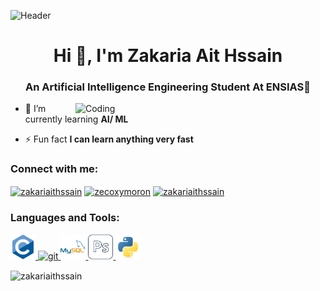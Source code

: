 ![Header](./github-header-image.png)
<h1 align="center">Hi 👋, I'm Zakaria Ait Hssain</h1>
<h3 align="center">An Artificial Intelligence Engineering Student At ENSIAS🔺</h3>
<img align="right" alt="Coding" width="400" src="https://www.google.com/search?q=AI+animation+gif&client=opera-gx&hs=T7f&sca_esv=339a018dea4bc811&udm=2&biw=1195&bih=571&sxsrf=ADLYWILyadWgVaj0WjuS9xH6P-dp05b9kw%3A1729213879179&ei=t7URZ-jKCsGSxc8PlZfg0Ao&ved=0ahUKEwiogonY35aJAxVBSfEDHZULGKoQ4dUDCBA&uact=5&oq=AI+animation+gif&gs_lp=Egxnd3Mtd2l6LXNlcnAiEEFJIGFuaW1hdGlvbiBnaWYyBxAAGIAEGBNI4glQuANYtghwAXgAkAEAmAGmAaABxwOqAQMyLjK4AQPIAQD4AQGYAgWgAuoDwgIIEAAYExgHGB7CAggQABgTGAgYHsICBhAAGBMYHsICCBAAGBMYBRgemAMAiAYBkgcDMi4zoAe5BQ&sclient=gws-wiz-serp#vhid=PNWetCHOYA7ioM&vssid=mosaic">

- 🌱 I’m currently learning **AI/ ML**

- ⚡ Fun fact **I can learn anything very fast**

<h3 align="left">Connect with me:</h3>
<p align="left">
<a href="https://linkedin.com/in/zakariaithssain" target="blank"><img align="center" src="https://raw.githubusercontent.com/rahuldkjain/github-profile-readme-generator/master/src/images/icons/Social/linked-in-alt.svg" alt="zakariaithssain" height="30" width="40" /></a>
<a href="https://instagram.com/zecoxymoron" target="blank"><img align="center" src="https://raw.githubusercontent.com/rahuldkjain/github-profile-readme-generator/master/src/images/icons/Social/instagram.svg" alt="zecoxymoron" height="30" width="40" /></a>
<a href="https://discord.gg/zakariaithssain" target="blank"><img align="center" src="https://raw.githubusercontent.com/rahuldkjain/github-profile-readme-generator/master/src/images/icons/Social/discord.svg" alt="zakariaithssain" height="30" width="40" /></a>
</p>

<h3 align="left">Languages and Tools:</h3>
<p align="left"> <a href="https://www.cprogramming.com/" target="_blank" rel="noreferrer"> <img src="https://raw.githubusercontent.com/devicons/devicon/master/icons/c/c-original.svg" alt="c" width="40" height="40"/> </a> <a href="https://git-scm.com/" target="_blank" rel="noreferrer"> <img src="https://www.vectorlogo.zone/logos/git-scm/git-scm-icon.svg" alt="git" width="40" height="40"/> </a> <a href="https://www.mysql.com/" target="_blank" rel="noreferrer"> <img src="https://raw.githubusercontent.com/devicons/devicon/master/icons/mysql/mysql-original-wordmark.svg" alt="mysql" width="40" height="40"/> </a> <a href="https://www.photoshop.com/en" target="_blank" rel="noreferrer"> <img src="https://raw.githubusercontent.com/devicons/devicon/master/icons/photoshop/photoshop-line.svg" alt="photoshop" width="40" height="40"/> </a> <a href="https://www.python.org" target="_blank" rel="noreferrer"> <img src="https://raw.githubusercontent.com/devicons/devicon/master/icons/python/python-original.svg" alt="python" width="40" height="40"/> </a> </p>

<p><img align="center" src="https://github-readme-stats.vercel.app/api/top-langs?username=zakariaithssain&show_icons=true&locale=en&layout=compact" alt="zakariaithssain" /></p>
